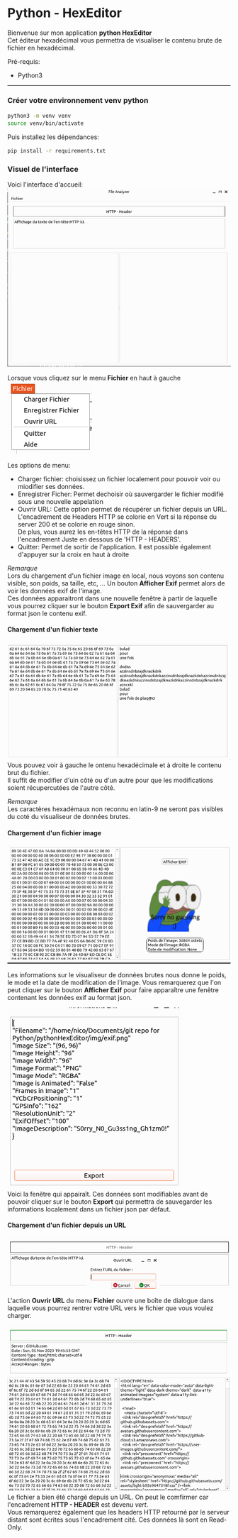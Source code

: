 # Python - HexEditor
Bienvenue sur mon application **python HexEditor**  
Cet éditeur hexadécimal vous permettra de visualiser le contenu brute de fichier en hexadécimal. 

Pré-requis:
- Python3

------

### Créer votre environnement venv python
```bash
python3 -m venv venv
source venv/bin/activate
```

Puis installez les dépendances:  
```bash
pip install -r requirements.txt
```

### Visuel de l'interface

Voici l'interface d'accueil:
![Alt text](accueil.png)

Lorsque vous cliquez sur le menu **Fichier** en haut à gauche  
![Alt text](file_menu.png)

Les options de menu:
-   Charger fichier: choisissez un fichier localement pour pouvoir voir ou miodifier ses données.  
-   Enregistrer Ficher: Permet dechoisir où sauvergarder le fichier modifié sous une nouvelle appelation  
-   Ouvrir URL: Cette option permet de récupérer un fichier depuis un URL. L'encadrement de Headers HTTP se colorie en Vert si la réponse du server 200 et se colorie en rouge sinon.  
    De plus, vous aurez les en-têtes HTTP de la réponse dans l'encadrement Juste en dessous de 'HTTP - HEADERS'.  
-   Quitter: Permet de sortir de l'application. Il est possible également d'appuyer sur la croix en haut à droite  

*Remarque*  
Lors du chargement d'un fichier image en local, nous voyons son contenu visible, son poids, sa taille, etc, ... Un bouton **Afficher Exif** permet alors de voir les données exif de l'image.  
Ces données apparaitront dans une nouvelle fenêtre à partir de laquelle vous pourrez cliquer sur le bouton **Export Exif** afin de sauvergarder au format json le contenu exif.  

#### Chargement d'un fichier texte

![Alt text](texte.png)  
Vous pouvez voir à gauche le ontenu hexadécimale et à droite le contenu brut du fichier.  
Il suffit de modifier d'uin côté ou d'un autre pour que les modifications soient récupercutées de l'autre côté.  

*Remarque*  
Les caractères hexadémaux non reconnu en latin-9 ne seront pas visibles du coté du visualiseur de données brutes.

#### Chargement d'un fichier image

![Alt text](image.png)

Les informations sur le visualiseur de données brutes nous donne le poids, le mode et la date de modification de l'image.
Vous remarquerez que l'on peut cliquer sur le bouton **Afficher Exif** pour faire apparaître une fenêtre contenant les données exif au format json.

![Alt text](exif_info.png)  
Voici la fenêtre qui appairaît. Ces données sont modifiables avant de pouvoir cliquer sur le bouton **Export** qui permettra de sauvegarder les informations localement dans un fichier json par défaut.

#### Chargement d'un fichier depuis un URL

![Alt text](url.png)

L'action **Ouvrir URL** du menu **Fichier** ouvre une boîte de dialogue dans laquelle vous pourrez rentrer votre URL vers le fichier que vous voulez charger. 

![Alt text](url_file.png)
Le fichier a bien été chargé depuis un URL. On peut le comfirmer car l'encadrement **HTTP - HEADER** est devenu *vert*.  
Vous remarquerez également que les headers HTTP retourné par le serveur distant sont écrites sous l'encadrement cité. Ces données là sont en Read-Only.